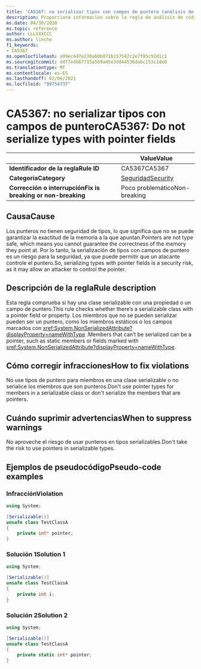 ```yaml
---
title: 'CA5367: no serializar tipos con campos de puntero (análisis de código)'
description: Proporciona información sobre la regla de análisis de código CA5367, incluidas las causas, cómo corregir las infracciones y cuándo suprimirlas.
ms.date: 04/30/2020
ms.topic: reference
author: LLLXXXCCC
ms.author: linche
f1_keywords:
- CA5367
ms.openlocfilehash: a99ec447e230a60b071b157542c2e7f85c92d1c1
ms.sourcegitcommit: ddf7edb67715a5b9a45e3dd44536dabc153c1de0
ms.translationtype: MT
ms.contentlocale: es-ES
ms.lasthandoff: 02/06/2021
ms.locfileid: "99754737"
---
```

# <a name="ca5367-do-not-serialize-types-with-pointer-fields"></a><span data-ttu-id="cdaf9-103">CA5367: no serializar tipos con campos de puntero</span><span class="sxs-lookup"><span data-stu-id="cdaf9-103">CA5367: Do not serialize types with pointer fields</span></span>

| | <span data-ttu-id="cdaf9-104">Value</span><span class="sxs-lookup"><span data-stu-id="cdaf9-104">Value</span></span> |
|-|-|
| <span data-ttu-id="cdaf9-105">**Identificador de la regla**</span><span class="sxs-lookup"><span data-stu-id="cdaf9-105">**Rule ID**</span></span> |<span data-ttu-id="cdaf9-106">CA5367</span><span class="sxs-lookup"><span data-stu-id="cdaf9-106">CA5367</span></span>|
| <span data-ttu-id="cdaf9-107">**Categoría**</span><span class="sxs-lookup"><span data-stu-id="cdaf9-107">**Category**</span></span> |[<span data-ttu-id="cdaf9-108">Seguridad</span><span class="sxs-lookup"><span data-stu-id="cdaf9-108">Security</span></span>](security-warnings.md)|
| <span data-ttu-id="cdaf9-109">**Corrección o interrupción**</span><span class="sxs-lookup"><span data-stu-id="cdaf9-109">**Fix is breaking or non-breaking**</span></span> |<span data-ttu-id="cdaf9-110">Poco problemático</span><span class="sxs-lookup"><span data-stu-id="cdaf9-110">Non-breaking</span></span>|

## <a name="cause"></a><span data-ttu-id="cdaf9-111">Causa</span><span class="sxs-lookup"><span data-stu-id="cdaf9-111">Cause</span></span>

<span data-ttu-id="cdaf9-112">Los punteros no tienen seguridad de tipos, lo que significa que no se puede garantizar la exactitud de la memoria a la que apuntan.</span><span class="sxs-lookup"><span data-stu-id="cdaf9-112">Pointers are not type safe, which means you cannot guarantee the correctness of the memory they point at.</span></span> <span data-ttu-id="cdaf9-113">Por lo tanto, la serialización de tipos con campos de puntero es un riesgo para la seguridad, ya que puede permitir que un atacante controle el puntero.</span><span class="sxs-lookup"><span data-stu-id="cdaf9-113">So, serializing types with pointer fields is a security risk, as it may allow an attacker to control the pointer.</span></span>

## <a name="rule-description"></a><span data-ttu-id="cdaf9-114">Descripción de la regla</span><span class="sxs-lookup"><span data-stu-id="cdaf9-114">Rule description</span></span>

<span data-ttu-id="cdaf9-115">Esta regla comprueba si hay una clase serializable con una propiedad o un campo de puntero.</span><span class="sxs-lookup"><span data-stu-id="cdaf9-115">This rule checks whether there’s a serializable class with a pointer field or property.</span></span> <span data-ttu-id="cdaf9-116">Los miembros que no se pueden serializar pueden ser un puntero, como los miembros estáticos o los campos marcados con <xref:System.NonSerializedAttribute?displayProperty=nameWithType> .</span><span class="sxs-lookup"><span data-stu-id="cdaf9-116">Members that can’t be serialized can be a pointer, such as static members or fields marked with <xref:System.NonSerializedAttribute?displayProperty=nameWithType>.</span></span>

## <a name="how-to-fix-violations"></a><span data-ttu-id="cdaf9-117">Cómo corregir infracciones</span><span class="sxs-lookup"><span data-stu-id="cdaf9-117">How to fix violations</span></span>

<span data-ttu-id="cdaf9-118">No use tipos de puntero para miembros en una clase serializable o no serialice los miembros que son punteros.</span><span class="sxs-lookup"><span data-stu-id="cdaf9-118">Don't use pointer types for members in a serializable class or don't serialize the members that are pointers.</span></span>

## <a name="when-to-suppress-warnings"></a><span data-ttu-id="cdaf9-119">Cuándo suprimir advertencias</span><span class="sxs-lookup"><span data-stu-id="cdaf9-119">When to suppress warnings</span></span>

<span data-ttu-id="cdaf9-120">No aproveche el riesgo de usar punteros en tipos serializables.</span><span class="sxs-lookup"><span data-stu-id="cdaf9-120">Don't take the risk to use pointers in serializable types.</span></span>

## <a name="pseudo-code-examples"></a><span data-ttu-id="cdaf9-121">Ejemplos de pseudocódigo</span><span class="sxs-lookup"><span data-stu-id="cdaf9-121">Pseudo-code examples</span></span>

### <a name="violation"></a><span data-ttu-id="cdaf9-122">Infracción</span><span class="sxs-lookup"><span data-stu-id="cdaf9-122">Violation</span></span>

```csharp
using System;

[Serializable()]
unsafe class TestClassA
{
    private int* pointer;
}
```

### <a name="solution-1"></a><span data-ttu-id="cdaf9-123">Solución 1</span><span class="sxs-lookup"><span data-stu-id="cdaf9-123">Solution 1</span></span>

```csharp
using System;

[Serializable()]
unsafe class TestClassA
{
    private int i;
}
```

### <a name="solution-2"></a><span data-ttu-id="cdaf9-124">Solución 2</span><span class="sxs-lookup"><span data-stu-id="cdaf9-124">Solution 2</span></span>

```csharp
using System;

[Serializable()]
unsafe class TestClassA
{
    private static int* pointer;
}
```
